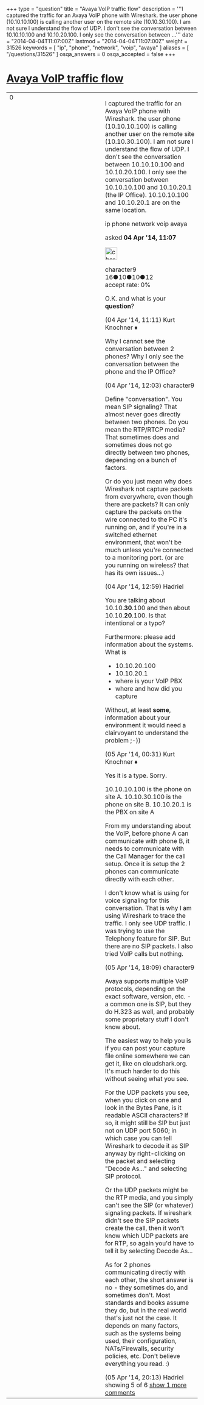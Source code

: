 +++
type = "question"
title = "Avaya VoIP traffic flow"
description = '''I captured the traffic for an Avaya VoIP phone with Wireshark. the user phone (10.10.10.100) is calling another user on the remote site (10.10.30.100). I am not sure I understand the flow of UDP. I don&#x27;t see the conversation between 10.10.10.100 and 10.10.20.100. I only see the conversation between ...'''
date = "2014-04-04T11:07:00Z"
lastmod = "2014-04-04T11:07:00Z"
weight = 31526
keywords = [ "ip", "phone", "network", "voip", "avaya" ]
aliases = [ "/questions/31526" ]
osqa_answers = 0
osqa_accepted = false
+++

<div class="headNormal">

# [Avaya VoIP traffic flow](/questions/31526/avaya-voip-traffic-flow)

</div>

<div id="main-body">

<div id="askform">

<table id="question-table" style="width:100%;"><colgroup><col style="width: 50%" /><col style="width: 50%" /></colgroup><tbody><tr class="odd"><td style="width: 30px; vertical-align: top"><div class="vote-buttons"><div id="post-31526-score" class="post-score" title="current number of votes">0</div><div id="favorite-count" class="favorite-count"></div></div></td><td><div id="item-right"><div class="question-body"><p>I captured the traffic for an Avaya VoIP phone with Wireshark. the user phone (10.10.10.100) is calling another user on the remote site (10.10.30.100). I am not sure I understand the flow of UDP. I don't see the conversation between 10.10.10.100 and 10.10.20.100. I only see the conversation between 10.10.10.100 and 10.10.20.1 (the IP Office). 10.10.10.100 and 10.10.20.1 are on the same location.</p></div><div id="question-tags" class="tags-container tags">ip phone network voip avaya</div><div id="question-controls" class="post-controls"></div><div class="post-update-info-container"><div class="post-update-info post-update-info-user"><p>asked <strong>04 Apr '14, 11:07</strong></p><img src="https://secure.gravatar.com/avatar/4bf9a4681570406f873b404a912f2a7b?s=32&amp;d=identicon&amp;r=g" class="gravatar" width="32" height="32" alt="character9&#39;s gravatar image" /><p>character9<br />
<span class="score" title="16 reputation points">16</span><span title="10 badges"><span class="badge1">●</span><span class="badgecount">10</span></span><span title="10 badges"><span class="silver">●</span><span class="badgecount">10</span></span><span title="12 badges"><span class="bronze">●</span><span class="badgecount">12</span></span><br />
<span class="accept_rate" title="Rate of the user&#39;s accepted answers">accept rate:</span> <span title="character9 has no accepted answers">0%</span></p></div></div><div id="comments-container-31526" class="comments-container"><span id="31527"></span><div id="comment-31527" class="comment"><div id="post-31527-score" class="comment-score"></div><div class="comment-text"><p>O.K. and what is your <strong>question</strong>?</p></div><div id="comment-31527-info" class="comment-info"><span class="comment-age">(04 Apr '14, 11:11)</span> Kurt Knochner ♦</div></div><span id="31530"></span><div id="comment-31530" class="comment"><div id="post-31530-score" class="comment-score"></div><div class="comment-text"><p>Why I cannot see the conversation between 2 phones? Why I only see the conversation between the phone and the IP Office?</p></div><div id="comment-31530-info" class="comment-info"><span class="comment-age">(04 Apr '14, 12:03)</span> character9</div></div><span id="31532"></span><div id="comment-31532" class="comment"><div id="post-31532-score" class="comment-score"></div><div class="comment-text"><p>Define "conversation". You mean SIP signaling? That almost never goes directly between two phones. Do you mean the RTP/RTCP media? That sometimes does and sometimes does not go directly between two phones, depending on a bunch of factors.</p><p>Or do you just mean why does Wireshark not capture packets from everywhere, even though there are packets? It can only capture the packets on the wire connected to the PC it's running on, and if you're in a switched ethernet environment, that won't be much unless you're connected to a monitoring port. (or are you running on wireless? that has its own issues...)</p></div><div id="comment-31532-info" class="comment-info"><span class="comment-age">(04 Apr '14, 12:59)</span> Hadriel</div></div><span id="31537"></span><div id="comment-31537" class="comment"><div id="post-31537-score" class="comment-score"></div><div class="comment-text"><p>You are talking about 10.10.<strong>30</strong>.100 and then about 10.10.<strong>20</strong>.100. Is that intentional or a typo?</p><p>Furthermore: please add information about the systems. What is</p><ul><li>10.10.20.100</li><li>10.10.20.1</li><li>where is your VoIP PBX</li><li>where and how did you capture</li></ul><p>Without, at least <strong>some</strong>, information about your environment it would need a clairvoyant to understand the problem ;-))</p></div><div id="comment-31537-info" class="comment-info"><span class="comment-age">(05 Apr '14, 00:31)</span> Kurt Knochner ♦</div></div><span id="31561"></span><div id="comment-31561" class="comment"><div id="post-31561-score" class="comment-score"></div><div class="comment-text"><p>Yes it is a type. Sorry.</p><p>10.10.10.100 is the phone on site A. 10.10.30.100 is the phone on site B. 10.10.20.1 is the PBX on site A</p><p>From my understanding about the VoIP, before phone A can communicate with phone B, it needs to communicate with the Call Manager for the call setup. Once it is setup the 2 phones can communicate directly with each other.</p><p>I don't know what is using for voice signaling for this conversation. That is why I am using Wireshark to trace the traffic. I only see UDP traffic. I was trying to use the Telephony feature for SIP. But there are no SIP packets. I also tried VoIP calls but nothing.</p></div><div id="comment-31561-info" class="comment-info"><span class="comment-age">(05 Apr '14, 18:09)</span> character9</div></div><span id="31562"></span><div id="comment-31562" class="comment not_top_scorer"><div id="post-31562-score" class="comment-score"></div><div class="comment-text"><p>Avaya supports multiple VoIP protocols, depending on the exact software, version, etc. - a common one is SIP, but they do H.323 as well, and probably some proprietary stuff I don't know about.</p><p>The easiest way to help you is if you can post your capture file online somewhere we can get it, like on cloudshark.org. It's much harder to do this without seeing what you see.</p><p>For the UDP packets you see, when you click on one and look in the Bytes Pane, is it readable ASCII characters? If so, it might still be SIP but just not on UDP port 5060; in which case you can tell Wireshark to decode it as SIP anyway by right-clicking on the packet and selecting "Decode As..." and selecting SIP protocol.</p><p>Or the UDP packets might be the RTP media, and you simply can't see the SIP (or whatever) signaling packets. If wireshark didn't see the SIP packets create the call, then it won't know which UDP packets are for RTP, so again you'd have to tell it by selecting Decode As...</p><p>As for 2 phones communicating directly with each other, the short answer is no - they sometimes do, and sometimes don't. Most standards and books assume they do, but in the real world that's just not the case. It depends on many factors, such as the systems being used, their configuration, NATs/Firewalls, security policies, etc. Don't believe everything you read. :)</p></div><div id="comment-31562-info" class="comment-info"><span class="comment-age">(05 Apr '14, 20:13)</span> Hadriel</div></div></div><div id="comment-tools-31526" class="comment-tools"><span class="comments-showing"> showing 5 of 6 </span> <a href="#" class="show-all-comments-link">show 1 more comments</a></div><div class="clear"></div><div id="comment-31526-form-container" class="comment-form-container"></div><div class="clear"></div></div></td></tr></tbody></table>

</div>

</div>

